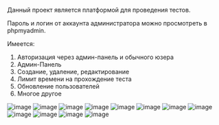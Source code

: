 Данный проект является платформой для проведения тестов.
 
Пароль и логин от аккаунта администратора можно просмотреть в phpmyadmin.

Имеется:
1. Авторизация через админ-панель и обычного юзера
2. Админ-Панель
3. Создание, удаление, редактирование
4. Лимит времени на прохождение теста
5. Обновление пользователей
6. Многое другое

![image](https://user-images.githubusercontent.com/70202505/136728106-0cb88e47-fd60-42f9-ab7e-a56727219deb.png)
![image](https://user-images.githubusercontent.com/70202505/136729561-10681728-58f7-4fe8-a777-ff62c958baea.png)
![image](https://user-images.githubusercontent.com/70202505/136729587-91c9f14c-659c-4467-b4b7-ebaebff1769d.png)
![image](https://user-images.githubusercontent.com/70202505/136729599-671111ff-c883-4da5-89ad-638f00b4aff4.png)
![image](https://user-images.githubusercontent.com/70202505/136729612-ccc60c78-ad76-45b4-9571-b920d41bf847.png)
![image](https://user-images.githubusercontent.com/70202505/136729639-af241b42-a0e6-477d-96e8-50d8389ee495.png)
![image](https://user-images.githubusercontent.com/70202505/136729652-7451eef8-ad4a-4cf3-ad95-4cab299091b7.png)
![image](https://user-images.githubusercontent.com/70202505/136729655-e13e729d-00a2-4fe8-9929-1a5fdb3dca74.png)
![image](https://user-images.githubusercontent.com/70202505/136729667-673bda87-88fb-4f58-b647-72caa59c960d.png)
![image](https://user-images.githubusercontent.com/70202505/136729683-16cd1561-fdda-4f79-851c-7933b61c5916.png)
![image](https://user-images.githubusercontent.com/70202505/136729703-9b2412e8-0f57-4168-883e-182af4be8afe.png)
![image](https://user-images.githubusercontent.com/70202505/136729821-3e8c21ec-f1d5-4c0a-8458-9fa1db92eca9.png)

